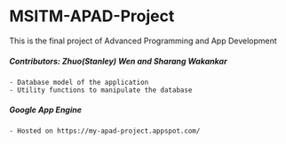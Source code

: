 # MSITM-APAD-Project
This is the final project of Advanced Programming and App Development

##### Contributors: Zhuo(Stanley) Wen and Sharang Wakankar

	- Database model of the application 
	- Utility functions to manipulate the database

##### Google App Engine
	
	- Hosted on https://my-apad-project.appspot.com/

